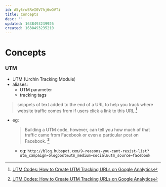 ```yaml
---
id: A5ytrwSRvI0V7hj6wOVTi
title: Concepts
desc: ''
updated: 1638493239926
created: 1638493235210
---
```


# Concepts

### UTM
- UTM (Urchin Tracking Module)
- aliases:
    - UTM parameter
    - tracking tags 

> snippets of text added to the end of a URL to help you track where website traffic comes from if users click a link to this URL [^1]

- eg:
    > Building a UTM code, however, can tell you how much of that traffic came from Facebook or even a particular post on Facebook. [^1]
    - eg: `http://blog.hubspot.com/9-reasons-you-cant-resist-list?utm_campaign=blogpost&utm_medium=social&utm_source=facebook`

[^1]: [UTM Codes: How to Create UTM Tracking URLs on Google Analytics](https://blog.hubspot.com/marketing/what-are-utm-tracking-codes-ht)
